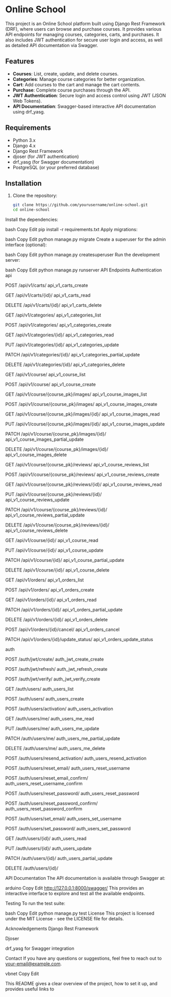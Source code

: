 # Online School 

This project is an Online School  platform built using Django Rest Framework (DRF), where users can browse and purchase courses. It provides various API endpoints for managing courses, categories, carts, and purchases. It also includes JWT authentication for secure user login and access, as well as detailed API documentation via Swagger.

## Features

- **Courses**: List, create, update, and delete courses.
- **Categories**: Manage course categories for better organization.
- **Cart**: Add courses to the cart and manage the cart contents.
- **Purchase**: Complete course purchases through the API.
- **JWT Authentication**: Secure login and access control using JWT (JSON Web Tokens).
- **API Documentation**: Swagger-based interactive API documentation using drf_yasg.

## Requirements

- Python 3.x
- Django 4.x
- Django Rest Framework
- djoser (for JWT authentication)
- drf_yasg (for Swagger documentation)
- PostgreSQL (or your preferred database)

## Installation

1. Clone the repository:
   ```bash
   git clone https://github.com/yourusername/online-school.git
   cd online-school
Install the dependencies:

bash
Copy
Edit
pip install -r requirements.txt
Apply migrations:

bash
Copy
Edit
python manage.py migrate
Create a superuser for the admin interface (optional):

bash
Copy
Edit
python manage.py createsuperuser
Run the development server:

bash
Copy
Edit
python manage.py runserver
API Endpoints
Authentication
api


POST
/api/v1/carts/
api_v1_carts_create


GET
/api/v1/carts/{id}/
api_v1_carts_read


DELETE
/api/v1/carts/{id}/
api_v1_carts_delete


GET
/api/v1/categories/
api_v1_categories_list


POST
/api/v1/categories/
api_v1_categories_create


GET
/api/v1/categories/{id}/
api_v1_categories_read


PUT
/api/v1/categories/{id}/
api_v1_categories_update


PATCH
/api/v1/categories/{id}/
api_v1_categories_partial_update


DELETE
/api/v1/categories/{id}/
api_v1_categories_delete


GET
/api/v1/course/
api_v1_course_list


POST
/api/v1/course/
api_v1_course_create


GET
/api/v1/course/{course_pk}/images/
api_v1_course_images_list


POST
/api/v1/course/{course_pk}/images/
api_v1_course_images_create


GET
/api/v1/course/{course_pk}/images/{id}/
api_v1_course_images_read


PUT
/api/v1/course/{course_pk}/images/{id}/
api_v1_course_images_update


PATCH
/api/v1/course/{course_pk}/images/{id}/
api_v1_course_images_partial_update


DELETE
/api/v1/course/{course_pk}/images/{id}/
api_v1_course_images_delete


GET
/api/v1/course/{course_pk}/reviews/
api_v1_course_reviews_list


POST
/api/v1/course/{course_pk}/reviews/
api_v1_course_reviews_create


GET
/api/v1/course/{course_pk}/reviews/{id}/
api_v1_course_reviews_read


PUT
/api/v1/course/{course_pk}/reviews/{id}/
api_v1_course_reviews_update


PATCH
/api/v1/course/{course_pk}/reviews/{id}/
api_v1_course_reviews_partial_update


DELETE
/api/v1/course/{course_pk}/reviews/{id}/
api_v1_course_reviews_delete


GET
/api/v1/course/{id}/
api_v1_course_read


PUT
/api/v1/course/{id}/
api_v1_course_update


PATCH
/api/v1/course/{id}/
api_v1_course_partial_update


DELETE
/api/v1/course/{id}/
api_v1_course_delete


GET
/api/v1/orders/
api_v1_orders_list


POST
/api/v1/orders/
api_v1_orders_create


GET
/api/v1/orders/{id}/
api_v1_orders_read


PATCH
/api/v1/orders/{id}/
api_v1_orders_partial_update


DELETE
/api/v1/orders/{id}/
api_v1_orders_delete


POST
/api/v1/orders/{id}/cancel/
api_v1_orders_cancel


PATCH
/api/v1/orders/{id}/update_status/
api_v1_orders_update_status

auth


POST
/auth/jwt/create/
auth_jwt_create_create


POST
/auth/jwt/refresh/
auth_jwt_refresh_create


POST
/auth/jwt/verify/
auth_jwt_verify_create


GET
/auth/users/
auth_users_list


POST
/auth/users/
auth_users_create


POST
/auth/users/activation/
auth_users_activation


GET
/auth/users/me/
auth_users_me_read


PUT
/auth/users/me/
auth_users_me_update


PATCH
/auth/users/me/
auth_users_me_partial_update


DELETE
/auth/users/me/
auth_users_me_delete


POST
/auth/users/resend_activation/
auth_users_resend_activation


POST
/auth/users/reset_email/
auth_users_reset_username


POST
/auth/users/reset_email_confirm/
auth_users_reset_username_confirm


POST
/auth/users/reset_password/
auth_users_reset_password


POST
/auth/users/reset_password_confirm/
auth_users_reset_password_confirm


POST
/auth/users/set_email/
auth_users_set_username


POST
/auth/users/set_password/
auth_users_set_password


GET
/auth/users/{id}/
auth_users_read


PUT
/auth/users/{id}/
auth_users_update


PATCH
/auth/users/{id}/
auth_users_partial_update


DELETE
/auth/users/{id}/

API Documentation
The API documentation is available through Swagger at:

arduino
Copy
Edit
http://127.0.0.1:8000/swagger/
This provides an interactive interface to explore and test all the available endpoints.

Testing
To run the test suite:

bash
Copy
Edit
python manage.py test
License
This project is licensed under the MIT License - see the LICENSE file for details.

Acknowledgements
Django Rest Framework

Djoser

drf_yasg for Swagger integration

Contact
If you have any questions or suggestions, feel free to reach out to your-email@example.com.

vbnet
Copy
Edit

This README gives a clear overview of the project, how to set it up, and provides useful links to